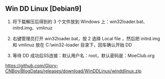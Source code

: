 ## Win DD Linux [Debian9]

1. 将下载解压后得到的 3 个文件放到 Windows 上：win32loader.bat、initrd.img、vmlinuz

2. 右键管理员打开 win32loader.bat，按 2 选择 Local file ，然后把 initrd.img 和 vmlinuz 放在 C:\win32-loader 目录下，回车确认开始 DD

3. 等待 DD 成功后SS连接：默认用户名：root，默认密码是：MoeClub.org

https://github.com/Glory-CNBoy/BlogDatas/releases/download/WinDDLinux/winddlinux.zip

